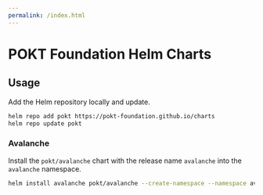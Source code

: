 ```yaml
---
permalink: /index.html
---
```


# POKT Foundation Helm Charts

## Usage

Add the Helm repository locally and update.

```bash
helm repo add pokt https://pokt-foundation.github.io/charts
helm repo update pokt
```

### Avalanche

Install the `pokt/avalanche` chart with the release name `avalanche` into the `avalanche` namespace.

```bash
helm install avalanche pokt/avalanche --create-namespace --namespace avalanche
```
